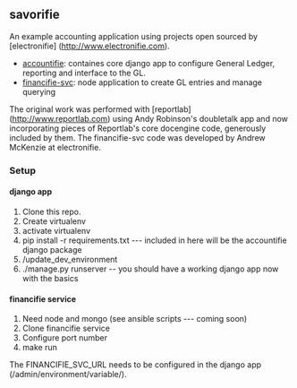 ## savorifie

An example accounting application using projects open sourced by [electronifie] (http://www.electronifie.com).
- [accountifie](https://github.com/electronifie/accountifie): containes core django app to configure General Ledger, reporting and interface to the GL.
- [financifie-svc](https://github.com/electronifie/financifie-svc): node application to create GL entries and manage querying

The original work was performed with [reportlab] (http://www.reportlab.com) using Andy Robinson's doubletalk app and now incorporating pieces of Reportlab's core docengine code, generously included by them.
The financifie-svc code was developed by Andrew McKenzie at electronifie.

### Setup

#### django app

1. Clone this repo.
2. Create virtualenv
3. activate virtualenv
4. pip install -r requirements.txt    --- included in here will be the accountifie django package
5. /update_dev_environment
6. ./manage.py runserver    -- you should have a working django app now with the basics

#### financifie service

1. Need node and mongo (see ansible scripts --- coming soon)
2. Clone financifie service
3. Configure port number
4. make run
 
The FINANCIFIE_SVC_URL needs to be configured in the django app (/admin/environment/variable/).
